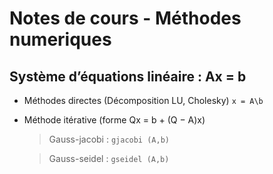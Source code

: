 # Notes de cours - Méthodes numeriques  

## Système d’équations linéaire : Ax = b
* Méthodes directes (Décomposition LU, Cholesky) ` x = A\b `
* Méthode itérative (forme Qx = b + (Q − A)x)

    >Gauss-jacobi : `gjacobi (A,b)`

    >Gauss-seidel : `gseidel (A,b)`

